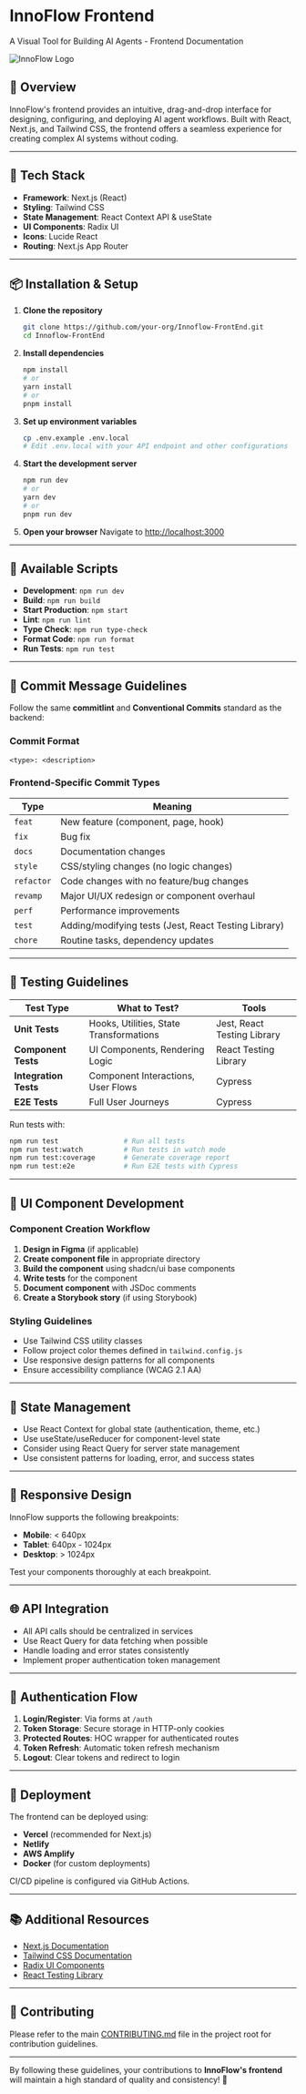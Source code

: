 # InnoFlow Frontend
A Visual Tool for Building AI Agents - Frontend Documentation

![InnoFlow Logo](public/images/three.jpg)

## 🚀 Overview
InnoFlow's frontend provides an intuitive, drag-and-drop interface for designing, configuring, and deploying AI agent workflows. Built with React, Next.js, and Tailwind CSS, the frontend offers a seamless experience for creating complex AI systems without coding.

---

## 🔧 Tech Stack
- **Framework**: Next.js (React)
- **Styling**: Tailwind CSS
- **State Management**: React Context API & useState
- **UI Components**: Radix UI
- **Icons**: Lucide React
- **Routing**: Next.js App Router

---

## 📦 Installation & Setup

1. **Clone the repository**
   ```bash
   git clone https://github.com/your-org/Innoflow-FrontEnd.git
   cd Innoflow-FrontEnd
   ```

2. **Install dependencies**
   ```bash
   npm install
   # or
   yarn install
   # or
   pnpm install
   ```

3. **Set up environment variables**
   ```bash
   cp .env.example .env.local
   # Edit .env.local with your API endpoint and other configurations
   ```

4. **Start the development server**
   ```bash
   npm run dev
   # or
   yarn dev
   # or
   pnpm run dev
   ```

5. **Open your browser**
   Navigate to [http://localhost:3000](http://localhost:3000)

---

## 🔄 Available Scripts

- **Development**: `npm run dev`
- **Build**: `npm run build`
- **Start Production**: `npm start`
- **Lint**: `npm run lint`
- **Type Check**: `npm run type-check`
- **Format Code**: `npm run format`
- **Run Tests**: `npm run test`

---

## 📜 Commit Message Guidelines

Follow the same **commitlint** and **Conventional Commits** standard as the backend:

### Commit Format
```
<type>: <description>
```

### Frontend-Specific Commit Types

| Type       | Meaning                                                 |
|------------|---------------------------------------------------------|
| `feat`     | New feature (component, page, hook)                     |
| `fix`      | Bug fix                                                 |
| `docs`     | Documentation changes                                   |
| `style`    | CSS/styling changes (no logic changes)                  |
| `refactor` | Code changes with no feature/bug changes                |
| `revamp`   | Major UI/UX redesign or component overhaul              |
| `perf`     | Performance improvements                                |
| `test`     | Adding/modifying tests (Jest, React Testing Library)    |
| `chore`    | Routine tasks, dependency updates                       |

---

## 🧪 Testing Guidelines

| Test Type       | What to Test?                           | Tools                           |
|-----------------|----------------------------------------|----------------------------------|
| **Unit Tests**  | Hooks, Utilities, State Transformations | Jest, React Testing Library     |
| **Component Tests** | UI Components, Rendering Logic     | React Testing Library           |
| **Integration Tests** | Component Interactions, User Flows | Cypress                       |
| **E2E Tests**   | Full User Journeys                     | Cypress                         |

Run tests with:
```bash
npm run test                # Run all tests
npm run test:watch          # Run tests in watch mode
npm run test:coverage       # Generate coverage report
npm run test:e2e            # Run E2E tests with Cypress
```

---

## 🎨 UI Component Development

### Component Creation Workflow

1. **Design in Figma** (if applicable)
2. **Create component file** in appropriate directory
3. **Build the component** using shadcn/ui base components
4. **Write tests** for the component
5. **Document component** with JSDoc comments
6. **Create a Storybook story** (if using Storybook)

### Styling Guidelines

- Use Tailwind CSS utility classes
- Follow project color themes defined in `tailwind.config.js`
- Use responsive design patterns for all components
- Ensure accessibility compliance (WCAG 2.1 AA)

---

## 🔁 State Management

- Use React Context for global state (authentication, theme, etc.)
- Use useState/useReducer for component-level state
- Consider using React Query for server state management
- Use consistent patterns for loading, error, and success states

---

## 📱 Responsive Design

InnoFlow supports the following breakpoints:

- **Mobile**: < 640px
- **Tablet**: 640px - 1024px
- **Desktop**: > 1024px

Test your components thoroughly at each breakpoint.

---

## 🌐 API Integration

- All API calls should be centralized in services
- Use React Query for data fetching when possible
- Handle loading and error states consistently
- Implement proper authentication token management

---

## 🔐 Authentication Flow

1. **Login/Register**: Via forms at `/auth`
2. **Token Storage**: Secure storage in HTTP-only cookies
3. **Protected Routes**: HOC wrapper for authenticated routes
4. **Token Refresh**: Automatic token refresh mechanism
5. **Logout**: Clear tokens and redirect to login

---

## 🚀 Deployment

The frontend can be deployed using:

- **Vercel** (recommended for Next.js)
- **Netlify**
- **AWS Amplify**
- **Docker** (for custom deployments)

CI/CD pipeline is configured via GitHub Actions.

---

## 📚 Additional Resources

- [Next.js Documentation](https://nextjs.org/docs)
- [Tailwind CSS Documentation](https://tailwindcss.com/docs)
- [Radix UI Components](https://www.radix-ui.com/)
- [React Testing Library](https://testing-library.com/docs/react-testing-library/intro/)

---

## 🤝 Contributing

Please refer to the main [CONTRIBUTING.md](/CONTRIBUTING.md) file in the project root for contribution guidelines.

---

By following these guidelines, your contributions to **InnoFlow's frontend** will maintain a high standard of quality and consistency! 🚀
